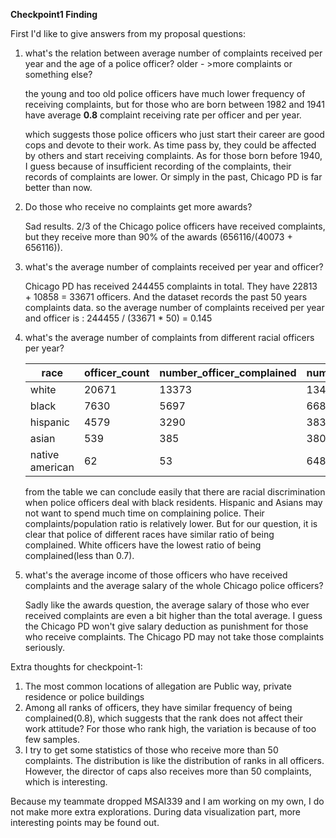 ****Checkpoint1 Finding****

First I'd like to give answers from my proposal questions:

1.  what's the relation between average number of complaints received per year and the age of a police officer? older - >more complaints or something else?

    the young and too old police officers have much lower frequency of receiving complaints, but for those who are born between 1982 and 1941 have average **0.8** complaint receiving rate per officer and per year.

    which suggests those police officers who just start their career are good cops and devote to their work. As time pass by, they could be affected by others and start receiving complaints. As for those born before 1940, I guess because of insufficient recording of the complaints, their records of complaints are lower. Or simply in the past, Chicago PD is far better than now.

2.  Do those who receive no complaints get more awards?

    Sad results. 2/3 of the Chicago police officers have received complaints, but they receive more than 90% of the awards (656116/(40073 + 656116)).
    
3. what's the average number of complaints received per year and officer?

    Chicago PD has received 244455 complaints in total. They have 22813 + 10858 = 33671 officers. And the dataset records the past 50 years complaints data. so the average number of complaints received per year and officer is : 244455 / (33671 * 50) = 0.145

4. what's the average number of complaints from different racial officers per year?

    | race | officer_count | number_officer_complained|number_complaint_count| resident_count | complaint_count_from_resident |
    | --- | ---- | --- | --- | --- | ---- |
    |white|20671|13373|134710|1729593|17961|
    |black|7630|5697|66854|1712474|50322|
    |hispanic|4579|3290|38342|1569483|8494|
    |asian|539|385|3808|305590|712|
    |native american|62|53|648|4097|109|

    from the table we can conclude easily that there are racial discrimination when police officers deal with black residents. Hispanic and Asians may not want to spend much time on complaining police. Their complaints/population ratio is relatively lower. But for our question, it is clear that police of different races have similar ratio of being complained. White officers have the lowest ratio of being complained(less than 0.7). 



5. what's the average income of those officers who have received complaints and the  average salary of the whole Chicago police officers?

    Sadly like the awards question, the average salary of those who ever received complaints are even a bit higher than the total average. I guess the Chicago PD won't give salary deduction as punishment for those who receive complaints. The Chicago PD may not take those complaints seriously. 

Extra thoughts for checkpoint-1:

1.  The most common locations of allegation are Public way, private residence or police buildings
2.  Among all ranks of officers, they have similar frequency of being complained(0.8), which suggests that the rank does not affect their work attitude? For those who rank high, the variation is because of too few samples. 
3.  I try to get some statistics of those who receive more than 50 complaints. The distribution is like the distribution of ranks in all officers. However, the director of caps also receives more than 50 complaints, which is interesting.

Because my teammate dropped MSAI339 and I am working on my own, I do not make more extra explorations. During data visualization part, more interesting points may be found out.